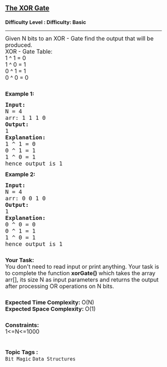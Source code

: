 <h2><a href="https://www.geeksforgeeks.org/problems/the-xor-gate0918/1?page=3&category=Bit%20Magic&difficulty=Basic,Easy&status=unsolved&sortBy=submissions">The XOR Gate</a></h2><h3>Difficulty Level : Difficulty: Basic</h3><hr><div class="problems_problem_content__Xm_eO"><p><span style="font-size:18px">Given N bits to an XOR - Gate&nbsp;find the output that will be produced.&nbsp;<br>
XOR - Gate Table:<br>
1 ^ 1 = 0<br>
1 ^ 0 = 1<br>
0 ^&nbsp;1 = 1<br>
0 ^ 0 = 0</span><br>
&nbsp;</p>

<p><span style="font-size:18px"><strong>Example 1:</strong></span></p>

<pre><span style="font-size:18px"><strong>Input:</strong>
N = 4
arr: 1 1 1 0
<strong>Output:</strong>
1
<strong>Explanation:</strong>
1 ^ 1 = 0
0 ^ 1 = 1
1 ^ 0 = 1
hence output is 1</span></pre>

<p><span style="font-size:18px"><strong>Example 2:</strong></span></p>

<pre><span style="font-size:18px"><strong>Input:</strong>
N = 4
arr: 0 0 1 0
<strong>Output:</strong>
1
<strong>Explanation:</strong>
0 ^ 0 = 0
0 ^ 1 = 1
1 ^ 0 = 1
hence output is 1</span></pre>

<p><br>
<span style="font-size:18px"><strong>Your Task:</strong><br>
You don't need to read input or print anything. Your task is to complete the function <strong>xorGate()</strong>&nbsp;which takes the array arr[], its size N as input parameters&nbsp;and returns the output after processing OR operations on N bits.</span><br>
&nbsp;</p>

<p><span style="font-size:18px"><strong>Expected Time Complexity: </strong>O(N)<br>
<strong>Expected Space Complexity: </strong>O(1)</span><br>
&nbsp;</p>

<p><span style="font-size:18px"><strong>Constraints:</strong><br>
1&lt;=N&lt;=1000</span></p>
</div><br><p><span style=font-size:18px><strong>Topic Tags : </strong><br><code>Bit Magic</code>&nbsp;<code>Data Structures</code>&nbsp;